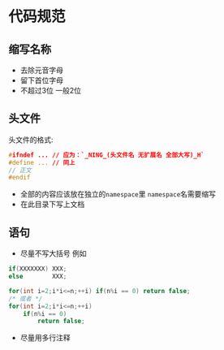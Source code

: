 # 代码规范

## 缩写名称

- 去除元音字母
- 留下首位字母
- 不超过3位 一般2位

## 头文件

头文件的格式: 
```c++
#ifndef ... // 应为：`_NING_(头文件名 无扩展名 全部大写)_H`
#define ... // 同上
// 正文
#endif
```

- 全部的内容应该放在独立的`namespace`里 `namespace`名需要缩写
- 在此目录下写上文档

## 语句

- 尽量不写大括号 例如
```c++
if(XXXXXXX) XXX;
else        XXX;

for(int i=2;i*i<=n;++i) if(n%i == 0) return false;
/* 或者 */
for(int i=2;i*i<=n;++i)
    if(n%i == 0)
        return false;
```
- 尽量用多行注释
